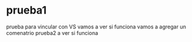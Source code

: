 # prueba1
prueba para vincular con VS
vamos a ver si funciona
vamos a agregar un comenatrio
prueba2 a ver si funciona
